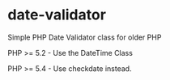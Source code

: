 date-validator
==============

Simple PHP Date Validator class for older PHP

PHP >= 5.2 - Use the DateTime Class

PHP >= 5.4 - Use checkdate instead.
